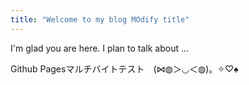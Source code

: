 ```yaml
---
title: "Welcome to my blog MOdify title"
---
```


I'm glad you are here. I plan to talk about ...

Github Pagesマルチバイトテスト　(⋈◍＞◡＜◍)。✧♡♠
